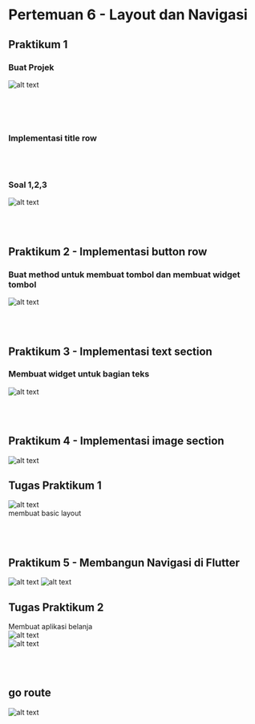 # Pertemuan 6 - Layout dan Navigasi

## Praktikum 1

### Buat Projek
![alt text](image.png)

<br><br><br>

### Implementasi title row
<br><br>

### Soal 1,2,3
![alt text](image-1.png)

<br><br>

## Praktikum 2 - Implementasi button row

### Buat method untuk membuat tombol dan membuat widget tombol
![alt text](image-2.png)

<br><br>

## Praktikum 3 - Implementasi text section

### Membuat widget untuk bagian teks
![alt text](image-3.png)

<br><br>

## Praktikum 4 - Implementasi image section
![alt text](image-5.png)


## Tugas Praktikum 1
![alt text](image-6.png)
<br>
membuat basic layout

<br><br>

## Praktikum 5 - Membangun Navigasi di Flutter
![alt text](image-7.png) ![alt text](image-8.png)


## Tugas Praktikum 2
Membuat aplikasi belanja
<br>
![alt text](image-9.png) 
<br>
![alt text](image-10.png)

<br><br>

## go route
![alt text](image-11.png)







